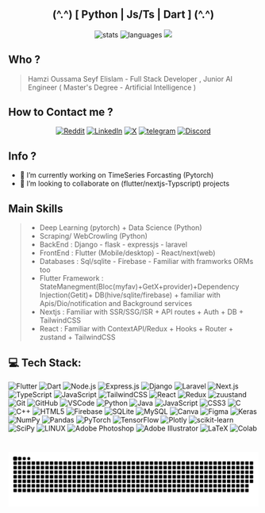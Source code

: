 <h2 align="center">(^.^) [  Python |  Js/Ts  |  Dart ] (^.^) </h2>

<div align="center">
  <img src="https://github-readme-stats.vercel.app/api?hide_title=false&hide_rank=true&show_icons=true&include_all_commits=true&count_private=true&disable_animations=false&theme=dracula&locale=en&hide_border=false&username=seyf1elislam" height="150" alt="stats"  />
  <img src="https://github-readme-stats.vercel.app/api/top-langs?locale=en&hide_title=false&layout=compact&card_width=320&langs_count=5&theme=dracula&hide_border=false&username=seyf1elislam" height="150" alt="languages"  />
  <img src="https://github-readme-streak-stats.herokuapp.com/?user=seyf1elislam" height="150"   />
</div>

## Who ?

> Hamzi Oussama Seyf Elislam - Full Stack Developer , Junior AI Engineer ( Master's Degree - Artificial Intelligence )

## How to Contact me ?

<div align="center">

<!-- [![Facebook](https://img.shields.io/badge/Facebook-%230077B5.svg?logo=Facebook&logoColor=white)](https://fb.me/seyf1elislam) -->

[![Reddit](https://img.shields.io/badge/Reddit-%23ff4500.svg?logo=Reddit&logoColor=white)](https://www.reddit.com/u/seyf1elislam)
[![LinkedIn](https://img.shields.io/badge/LinkedIn-%230077B5.svg?logo=linkedin&logoColor=white)](https://www.linkedin.com/in/seyf1eislam)
[![X](https://img.shields.io/badge/Twitter-%23222.svg?logo=X&logoColor=white)](https://twitter.com/seyf1elislam)
[![telegram](https://img.shields.io/badge/Telegram-%2326A5E4.svg?logo=Telegram&logoColor=white)](https://t.me/seyf1eislam)
[![Discord](https://img.shields.io/badge/Discord-%235865F2.svg?logo=discord&logoColor=white)](https://discordapp.com/users/seyf1elislam)

</div>

## Info ?

- 🔭 I’m currently working on TimeSeries Forcasting (Pytorch)
- 👯 I’m looking to collaborate on (flutter/nextjs-Typscript) projects

## Main Skills

> - Deep Learning (pytorch) + Data Science (Python)
> - Scraping/ WebCrowling (Python)
> - BackEnd : Django - flask - expressjs - laravel
> - FrontEnd : Flutter (Mobile/desktop) - React/next(web)
> - Databases : Sql/sqlite - Firebase - Familiar with framworks ORMs too
> - Flutter Framework : StateManegment(Bloc(myfav)+GetX+provider)+Dependency Injection(Getit)+ DB(hive/sqlite/firebase) + familiar with Apis/Dio/notification and Background services
> - Nextjs : Familiar with SSR/SSG/ISR + API routes + Auth + DB + TailwindCSS
> - React : Familiar with ContextAPI/Redux + Hooks + Router + zustand + TailwindCSS
## 💻 Tech Stack:

![Flutter](https://img.shields.io/badge/Flutter-%2302569B.svg?style=for-the-badge&logo=Flutter&logoColor=white)
![Dart](https://img.shields.io/badge/Dart-%230175C2.svg?style=for-the-badge&logo=Dart&logoColor=white)
![Node.js](https://img.shields.io/badge/Node.js-%2343853D.svg?style=for-the-badge&logo=Node.js&logoColor=white)
![Express.js](https://img.shields.io/badge/Express.js-%23404d59.svg?style=for-the-badge)
![Django](https://img.shields.io/badge/Django-%23092E20.svg?style=for-the-badge&logo=Django&logoColor=white)
![Laravel](https://img.shields.io/badge/Laravel-%23FF2D20.svg?style=for-the-badge&logo=Laravel&logoColor=white)
![Next.js](https://img.shields.io/badge/Next.js-%23000000.svg?style=for-the-badge&logo=Next.js&logoColor=white)
![TypeScript](https://img.shields.io/badge/TypeScript-%23007ACC.svg?style=for-the-badge&logo=TypeScript&logoColor=white)
![JavaScript](https://img.shields.io/badge/JavaScript-%23F7DF1E.svg?style=for-the-badge&logo=JavaScript&logoColor=black)
![TailwindCSS](https://img.shields.io/badge/tailwindcss-%2338B2AC.svg?style=for-the-badge&logo=tailwind-css&logoColor=white) 
![React](https://img.shields.io/badge/react-%2320232a.svg?style=for-the-badge&logo=react&logoColor=%2361DAFB) 
![Redux](https://img.shields.io/badge/redux-%23593d88.svg?style=for-the-badge&logo=redux&logoColor=white)
![zuustand](https://img.shields.io/badge/zustand-%23593d88.svg?style=for-the-badge&logo=zustand&logoColor=white)
![Git](https://img.shields.io/badge/Git-%23F05032.svg?style=for-the-badge&logo=Git&logoColor=white)
![GitHub](https://img.shields.io/badge/GitHub-%23121011.svg?style=for-the-badge&logo=GitHub&logoColor=white)
![VSCode](https://img.shields.io/badge/VSCode-%23007ACC.svg?style=for-the-badge&logo=Visual-Studio-Code&logoColor=white)
![Python](https://img.shields.io/badge/python-3670A0?style=for-the-badge&logo=python&logoColor=ffdd54)
![Java](https://img.shields.io/badge/java-%23ED8B00.svg?style=for-the-badge&logo=java&logoColor=white)
![JavaScript](https://img.shields.io/badge/javascript-%23323330.svg?style=for-the-badge&logo=javascript&logoColor=%23F7DF1E)
![CSS3](https://img.shields.io/badge/css3-%231572B6.svg?style=for-the-badge&logo=css3&logoColor=white)
![C](https://img.shields.io/badge/c-%2300599C.svg?style=for-the-badge&logo=c&logoColor=white)
![C++](https://img.shields.io/badge/c++-%2300599C.svg?style=for-the-badge&logo=c%2B%2B&logoColor=white)
![HTML5](https://img.shields.io/badge/html5-%23E34F26.svg?style=for-the-badge&logo=html5&logoColor=white) 
![Firebase](https://img.shields.io/badge/firebase-%23039BE5.svg?style=for-the-badge&logo=firebase)
![SQLite](https://img.shields.io/badge/sqlite-%2307405e.svg?style=for-the-badge&logo=sqlite&logoColor=white) 
![MySQL](https://img.shields.io/badge/mysql-%2300f.svg?style=for-the-badge&logo=mysql&logoColor=white) 
![Canva](https://img.shields.io/badge/Canva-%2300C4CC.svg?style=for-the-badge&logo=Canva&logoColor=white)
![Figma](https://img.shields.io/badge/figma-%23F24E1E.svg?style=for-the-badge&logo=figma&logoColor=white) 
![Keras](https://img.shields.io/badge/Keras-%23D00000.svg?style=for-the-badge&logo=Keras&logoColor=white)
![NumPy](https://img.shields.io/badge/numpy-%23013243.svg?style=for-the-badge&logo=numpy&logoColor=white)
![Pandas](https://img.shields.io/badge/pandas-%23150458.svg?style=for-the-badge&logo=pandas&logoColor=white)
![PyTorch](https://img.shields.io/badge/PyTorch-%23EE4C2C.svg?style=for-the-badge&logo=PyTorch&logoColor=white)
![TensorFlow](https://img.shields.io/badge/TensorFlow-%23FF6F00.svg?style=for-the-badge&logo=TensorFlow&logoColor=white)
![Plotly](https://img.shields.io/badge/Plotly-%233F4F75.svg?style=for-the-badge&logo=plotly&logoColor=white)
![scikit-learn](https://img.shields.io/badge/scikit--learn-%23F7931E.svg?style=for-the-badge&logo=scikit-learn&logoColor=white)
![SciPy](https://img.shields.io/badge/SciPy-%230C55A5.svg?style=for-the-badge&logo=scipy&logoColor=%white)
![LINUX](https://img.shields.io/badge/Linux-FCC624?style=for-the-badge&logo=linux&logoColor=black)
![Adobe Photoshop](https://img.shields.io/badge/adobephotoshop-%2331A8FF.svg?style=for-the-badge&logo=adobephotoshop&logoColor=white)
![Adobe Illustrator](https://img.shields.io/badge/adobeillustrator-%23FF9A00.svg?style=for-the-badge&logo=adobeillustrator&logoColor=white)
![LaTeX](https://img.shields.io/badge/latex-%23008080.svg?style=for-the-badge&logo=latex&logoColor=white)
![Colab](https://img.shields.io/badge/Colab-%23F9AB00.svg?style=for-the-badge&logo=googlecolab&logoColor=white)

#

<img src="https://github.com/seyf1elislam/seyf1elislam/blob/main/snake.svg" alt="-" />

<p align="center"> <img src="https://komarev.com/ghpvc/?username=seyf1elislam&label=views&color=0e75b6&style=flat" alt="seyf1elislam" style="display:none"/> </p>

